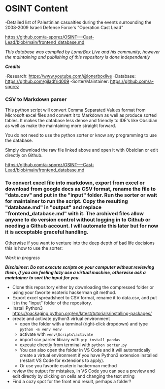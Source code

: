 # OSINT Content

-Detailed list of Palestinian casualties during the events surrounding the 2008-2009 Israeli Defense Force's "Operation Cast Lead"

https://github.com/a-sporez/OSINT---Cast-Lead/blob/main/frontend_database.md

*This database was compiled by LonerBox Live and his community, however the maintaining and publishing of this repository is done independently*

_**Credits**_

-Research: https://www.youtube.com/@lonerboxlive
-Database: https://github.com/giladfrid009
-Sorter/Maintainer: https://github.com/a-sporez

### CSV to Markdown parser

This python script will convert Comma Separated Values format from Microsoft excel files and convert it to Markdown as well as produce sorted tables.
It makes the database less dense and friendly to IDE's like Obsidian as well as make the maintaining more straight forward.

You do not need to use the python sorter or know any programming to use the database.

Simply download the raw file linked above and open it with Obsidian or edit directly on Github.

https://github.com/a-sporez/OSINT---Cast-Lead/blob/main/frontend_database.md

### To convert excel file into markdown, export from excel or download from google docs as CSV format, rename the file to "data.csv" and put in the "input" folder. Run the sorter or wait for maintainer to run the script. Copy the resulting "database.md" in "output" and replace "frontend_database.md" with it. The archived files allow anyone to do version control without logging in to Github or needing a Github account. I will automate this later but for now it is acceptable graceful handling.

Otherwise if you want to venture into the deep depth of bad life decisions this is how to use the sorter:

_Work in progress_

_**Disclaimer: Do not execute scripts on your computer without reviewing them, if you are feeling lazy use a virtual machine, otherwise ask a maintainer to sort the input for you.**_

- Clone this repository either by downloading the compressed folder or using your favorite esoteric hackerman git method.
- Export excel spreadsheet to CSV format, rename it to data.csv, and put it in the "input" folder of the repository.
- Install Python3 https://packaging.python.org/en/latest/tutorials/installing-packages/
- create and activate python3 virtual environment
  * open the folder with a terminal (right-click dropdown) and type ```python -m venv venv```
  * activate with ```venv\Scripts\activate```
  * import scv parser library with ```pip install pandas```
  * execute directly from terminal with ```python sorter.py```
  * You can also open the folder in VS Code and it will automatically create a virtual environment if you have Python3 extension installed (restart VS Code for extensions to apply).
  * Or use you favorite esoteric hackerman method
- review the output for mistakes, in VS Code you can see a preview and edit directly by clicking on cells and changing the text string
- Find a cozy spot for the front end result, perhaps a folder?


